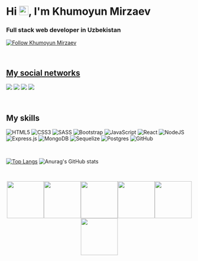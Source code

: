 <h1>Hi <img src="https://media.giphy.com/media/hvRJCLFzcasrR4ia7z/giphy.gif" width="25px">, I'm Khumoyun Mirzaev</h1>

<h3>Full stack web developer in Uzbekistan  </h3>

<p>
    <a href="https://github.com/khumoyun13">
        <img alt="Follow Khumoyun Mirzaev" src="https://img.shields.io/static/v1?label=Follow&message=Khumoyun13&style=for-the-badge&color=4A90E2&labelColor=222222" />

</p>
    
<br>

    
##  My social networks

<a href="https://www.instagram.com/khumoyun_mirzaev/"><img src="https://img.shields.io/badge/Instagram-%23E4405F.svg?style=for-the-badge&logo=Instagram&logoColor=white"/></a>
<a href="https://www.t.me/khumoyun_mirzaev"><img src="https://img.shields.io/badge/Telegram-2CA5E0?style=for-the-badge&logo=telegram&logoColor=white"/></a>
<a href="https://twitter.com/khumoyun_m"><img src="https://img.shields.io/badge/Twitter-2CA5E0?style=for-the-badge&logo=Twitter&logoColor=white"/></a>
<a href="https://www.linkedin.com/in/khumoyun-mirzaev/"><img src="https://img.shields.io/badge/linkedin-%230077B5.svg?style=for-the-badge&logo=linkedin&logoColor=white"/></a>


<br>

##  My skills
![HTML5](https://img.shields.io/badge/html5-%23E34F26.svg?style=for-the-badge&logo=html5&logoColor=white)
![CSS3](https://img.shields.io/badge/css3-%231572B6.svg?style=for-the-badge&logo=css3&logoColor=white) 
![SASS](https://img.shields.io/badge/SASS-hotpink.svg?style=for-the-badge&logo=SASS&logoColor=white)
![Bootstrap](https://img.shields.io/badge/bootstrap-%23563D7C.svg?style=for-the-badge&logo=bootstrap&logoColor=white)
![JavaScript](https://img.shields.io/badge/javascript-%23323330.svg?style=for-the-badge&logo=javascript&logoColor=%23F7DF1E)
![React](https://img.shields.io/badge/react-%2320232a.svg?style=for-the-badge&logo=react&logoColor=%2361DAFB)
![NodeJS](https://img.shields.io/badge/node.js-%2343853D.svg?style=for-the-badge&logo=node.js&logoColor=white)
![Express.js](https://img.shields.io/badge/express.js-%23404d59.svg?style=for-the-badge&logo=express&logoColor=%2361DAFB)
![MongoDB](https://img.shields.io/badge/MongoDB-%23404d59.svg?style=for-the-badge&logo=MongoDB&logoColor=%2361DAFB)
![Sequelize](https://img.shields.io/badge/Sequelize-%23404d59.svg?style=for-the-badge&logo=Sequelize&logoColor=%2361DAFB)
![Postgres](https://img.shields.io/badge/postgres-%23316192.svg?style=for-the-badge&logo=postgresql&logoColor=white)
![GitHub](https://img.shields.io/badge/github-%23121011.svg?style=for-the-badge&logo=github&logoColor=white)

<br>


[![Top Langs](https://github-readme-stats.vercel.app/api/top-langs/?username=Khumoyun13&langs_count=8)](https://github.com/Khumoyun13/github-readme-stats) 
![Anurag's GitHub stats](https://github-readme-stats.vercel.app/api?username=Khumoyun13&show_icons=true&theme=dark)


<br>

<p align="center">
  <img src="https://media3.giphy.com/media/ln7z2eWriiQAllfVcn/200w.webp" width="100"><img src="https://i.giphy.com/media/LMt9638dO8dftAjtco/200.webp" width="100"><img src="https://i.giphy.com/media/eNAsjO55tPbgaor7ma/200w.webp" width="100"><img src="https://i.giphy.com/media/VgGthkhUvGgOit7Y9i/200.webp" width="100"><img src="https://i.giphy.com/media/KzJkzjggfGN5Py6nkT/200.webp" width="100"><img src="https://i.giphy.com/media/IdyAQJVN2kVPNUrojM/200.webp" width="100"><br><br>
</p>
<br>
